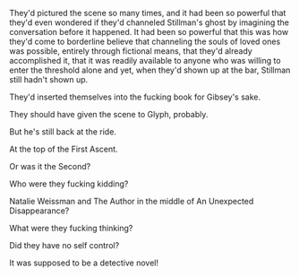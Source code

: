 They'd pictured the scene so many times, and it had been so powerful that they'd even wondered if they'd channeled Stillman's ghost by imagining the conversation before it happened. It had been so powerful that this was how they'd come to borderline believe that channeling the souls of loved ones was possible, entirely through fictional means, that they'd already accomplished it, that it was readily available to anyone who was willing to enter the threshold alone and yet, when they'd shown up at the bar, Stillman still hadn't shown up.

They'd inserted themselves into the fucking book for Gibsey's sake.

They should have given the scene to Glyph, probably.

But he's still back at the ride.

At the top of the First Ascent.

Or was it the Second?

Who were they fucking kidding?

Natalie Weissman and The Author in the middle of An Unexpected Disappearance?

What were they fucking thinking?

Did they have no self control?

It was supposed to be a detective novel!